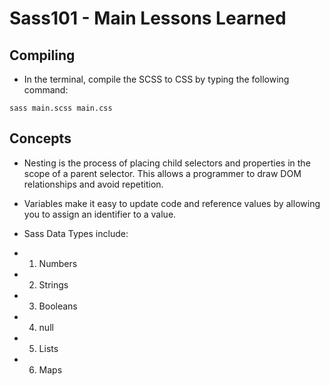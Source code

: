 # Sass101 - Main Lessons Learned
## Compiling
* In the terminal, compile the SCSS to CSS by typing the following command:
```
sass main.scss main.css
```
## Concepts
* Nesting is the process of placing child selectors and properties in the scope of a parent selector. This allows a programmer to draw DOM relationships and avoid repetition.
* Variables make it easy to update code and reference values by allowing you to assign an identifier to a value.
* Sass Data Types include:

* 1. Numbers
* 2. Strings
* 3. Booleans
* 4. null
* 5. Lists
* 6. Maps
